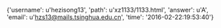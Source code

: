 {'username': u'hezisong13', 'path': u'xz1133/1133.html', 'answer': u'A', 'email': u'hzs13@mails.tsinghua.edu.cn', 'time': '2016-02-22:19:53:40'}